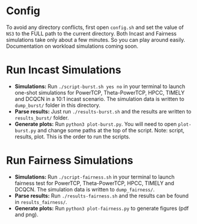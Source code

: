 # Config

To avoid any directory conflicts, first open `config.sh` and set the value of `NS3` to the FULL path to the current directory. Both Incast and Fairness simulations take only about a few minutes. So you can play around easily. Documentation on workload simulations coming soon.

# Run Incast Simulations

- **Simulations:** Run `./script-burst.sh yes no` in your terminal to launch one-shot simulations for PowerTCP, Theta-PowerTCP, HPCC, TIMELY and DCQCN in a 10:1 incast scenario. The simulation data is written to `dump_burst/` folder in this directory. 
- **Parse results:** Just run `./results-burst.sh` and the results are written to `results_burst/` folder. 
- **Generate plots:** Run `python3 plot-burst.py`. You will need to open `plot-burst.py` and change some paths at the top of the script. Note: script, results, plot. This is the order to run the scripts.

# Run Fairness Simulations

- **Simulations:** Run `./script-fairness.sh` in your terminal to launch fairness test for PowerTCP, Theta-PowerTCP, HPCC, TIMELY and DCQCN. The simulation data is written to `dump_fairness/`. 
- **Parse results:** Run `./results-fairness.sh` and the results can be found in `results_fairness/`. 
- **Generate plots:** Run `python3 plot-fairness.py` to generate figures (pdf and png).
